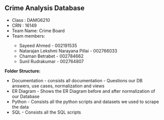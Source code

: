 <h2><b>Crime Analysis Database</b></h2>
<ul>
  <li>Class : DAMG6210</li>
  <li>CRN : 16149</li>
  <li>Team Name: Crime Board</li>
  <li>Team members:</li>
  <ul>
    <li>Sayeed Ahmed - 002191535</li> 
    <li>Natarajan Lekshmi Narayana Pillai - 002766033</li>
    <li>Chaman Betrabet - 002784662</li>
    <li>Sunil Rudrakumar - 002764807</li>
  </ul>
</ul> 

<p>

<b>Folder Structure:</b>

<ul>
<li>Documentation - consists all documentation - Questions our DB answers, use cases, normalization and views</li>
<li>ER Diagram - Shows the ER Diagram before and after normalization of our Database</li>
<li>Python - Consists all the python scripts and datasets we used to scrape the data</li>
<li>SQL - Consists all the SQL scripts</li>
</ul>

</p>
